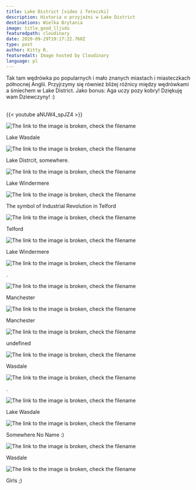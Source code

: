 ```yaml
---
title: Lake District [video i foteczki]
description: Historia o przyjaźni w Lake District
destinations: Wielka Brytania
image: title_good_lljsdu
featuredpath: cloudinary
date: 2020-09-29T19:17:22.760Z
type: post
author: Kitty R.
featuredalt: Image hosted by Cloudinary
language: pl
---
```

<!--StartFragment-->

<!--StartFragment-->

Tak tam wędrówka po popularnych i mało znanych miastach i miasteczkach północnej Anglii. Przyjrzymy się również bliżej różnicy między wędrówkami a śmiechem w Lake District. Jako bonus: Aga uczy pozy kobry! Dziękuję wam Dziewczyny! :)

<!--EndFragment-->

<br>{{< youtube aNUW4_spJZ4 >}}</br>

![The link to the image is broken, check the filename](https://res.cloudinary.com/dkdpqgjhi/image/upload/c_scale,w_600/DSCF4817_bymhet)

Lake Wasdale

![The link to the image is broken, check the filename](https://res.cloudinary.com/dkdpqgjhi/image/upload/c_scale,w_600/DSCF4886_u3uhdv)

Lake Distrcit, somewhere.

![The link to the image is broken, check the filename](https://res.cloudinary.com/dkdpqgjhi/image/upload/c_scale,w_600/DSCF4994_homlwf)

Lake Windermere

![The link to the image is broken, check the filename](https://res.cloudinary.com/dkdpqgjhi/image/upload/c_scale,w_600/DSCF5049_wqia7a)

The symbol of Industrial Revolution in Telford

![The link to the image is broken, check the filename](https://res.cloudinary.com/dkdpqgjhi/image/upload/c_scale,w_600/DSCF5039_pqdkf0)

Telford

![The link to the image is broken, check the filename](https://res.cloudinary.com/dkdpqgjhi/image/upload/c_scale,w_600/DSCF4994_homlwf)

Lake Windermere

![The link to the image is broken, check the filename](https://res.cloudinary.com/dkdpqgjhi/image/upload/c_scale,w_600/DSCF4984_kn6ksl)

.

![The link to the image is broken, check the filename](https://res.cloudinary.com/dkdpqgjhi/image/upload/c_scale,w_600/DSCF4714_eo8rhv)

Manchester

![The link to the image is broken, check the filename](https://res.cloudinary.com/dkdpqgjhi/image/upload/c_scale,w_600/DSCF4687_sylkd5)

Manchester

![The link to the image is broken, check the filename](https://res.cloudinary.com/dkdpqgjhi/image/upload/c_scale,w_600/DSCF4722_vyoyud)

undefined

![The link to the image is broken, check the filename](https://res.cloudinary.com/dkdpqgjhi/image/upload/c_scale,w_600/DSCF4845_c73gwg)

Wasdale

![The link to the image is broken, check the filename](https://res.cloudinary.com/dkdpqgjhi/image/upload/c_scale,w_600/DSCF4754_wjcfbr)

.

![The link to the image is broken, check the filename](https://res.cloudinary.com/dkdpqgjhi/image/upload/c_scale,w_600/DSCF4836_c5zzxc)

Lake Wasdale

![The link to the image is broken, check the filename](https://res.cloudinary.com/dkdpqgjhi/image/upload/c_scale,w_600/DSCF4781_eukwr8)

Somewhere No Name :)

![The link to the image is broken, check the filename](https://res.cloudinary.com/dkdpqgjhi/image/upload/c_scale,w_600/DSCF4813_bm2q2e)

Wasdale

![The link to the image is broken, check the filename](https://res.cloudinary.com/dkdpqgjhi/image/upload/c_scale,w_600/DSCF4958_z7joeb)

Girls ;)

<!--EndFragment-->